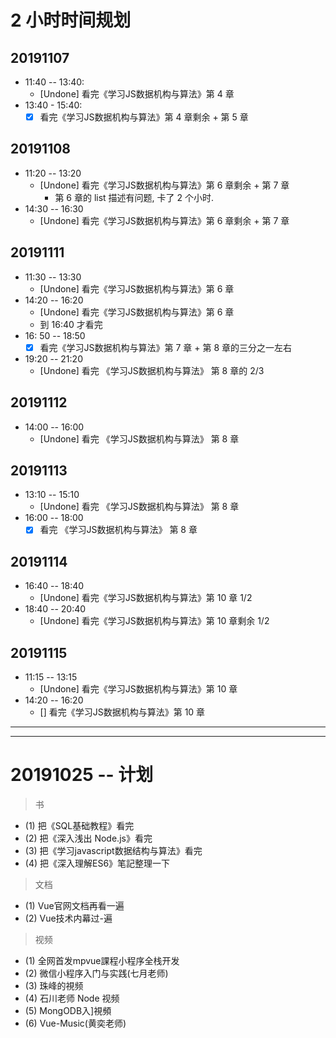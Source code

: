 # 2 小时时间规划

## 20191107 
- 11:40 -- 13:40: 
    + [Undone] 看完《学习JS数据机构与算法》第 4 章
- 13:40 - 15:40: 
    + [x] 看完《学习JS数据机构与算法》第 4 章剩余 + 第 5 章

## 20191108
- 11:20 -- 13:20
    + [Undone] 看完《学习JS数据机构与算法》第 6 章剩余 + 第 7 章
        - 第 6 章的 list 描述有问题, 卡了 2 个小时.
- 14:30 -- 16:30 
    + [Undone] 看完《学习JS数据机构与算法》第 6 章剩余 + 第 7 章       

## 20191111 
- 11:30 -- 13:30
    + [Undone] 看完《学习JS数据机构与算法》第 6 章
- 14:20 -- 16:20 
    + [Undone] 看完《学习JS数据机构与算法》第 6 章
    + 到 16:40 才看完
- 16: 50 -- 18:50
    + [x] 看完《学习JS数据机构与算法》第 7 章 + 第 8 章的三分之一左右    
- 19:20 -- 21:20
    + [Undone] 看完 《学习JS数据机构与算法》 第 8 章的 2/3    

## 20191112
- 14:00 -- 16:00 
    + [Undone] 看完 《学习JS数据机构与算法》 第 8 章

## 20191113
- 13:10 -- 15:10 
    + [Undone] 看完 《学习JS数据机构与算法》  第 8 章 
- 16:00 -- 18:00
    + [x] 看完 《学习JS数据机构与算法》 第 8 章 

## 20191114
- 16:40 -- 18:40 
    + [Undone] 看完《学习JS数据机构与算法》第 10 章 1/2 
- 18:40 -- 20:40 
    + [Undone] 看完《学习JS数据机构与算法》第 10 章剩余 1/2 

## 20191115
- 11:15 -- 13:15
    + [Undone] 看完《学习JS数据机构与算法》第 10 章
- 14:20 -- 16:20
    + [] 看完《学习JS数据机构与算法》第 10 章
---
---


# 20191025 -- 计划

> 书
- (1) 把《SQL基础教程》看完
- (2) 把《深入浅出 Node.js》看完
- (3) 把《学习javascript数据结构与算法》看完
- (4) 把《深入理解ES6》笔記整理一下

> 文档
- (1) Vue官网文档再看一遍
- (2) Vue技术内幕过-遍

> 视频
- (1) 全网首发mpvue課程小程序全栈开发
- (2) 微信小程序入门与实践(七月老师) 
- (3) 珠峰的視频
- (4) 石川老师 Node 视频
- (5) MongODB入]視頻
- (6) Vue-Music(黄奕老师)
